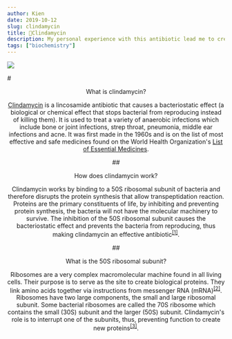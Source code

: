 ```yaml
---
author: Kien
date: 2019-10-12
slug: clindamycin
title: 💊Clindamycin
description: My personal experience with this antibiotic lead me to create a bite-sized explanation on how clindamycin works.
tags: ["biochemistry"]
---
```


![](https://images.unsplash.com/photo-1544991875-5dc1b05f607d?ixlib=rb-1.2.1&ixid=eyJhcHBfaWQiOjEyMDd9&auto=format&fit=crop&w=2100&q=80)

#<center>What is clindamycin?

<a href="://en.wikipedia.org/wiki/Clindamycin" target="_blank">Clindamycin</a> is a lincosamide antibiotic that causes a bacteriostatic effect (a biological or chemical effect that stops bacterial from reproducing instead of killing them). It is used to treat a variety of anaerobic infections which include bone or joint infections, strep throat, pneumonia, middle ear infections and acne. It was first made in the 1960s and is on the list of most effective and safe medicines found on the World Health Organization's <a href="https://www.who.int/medicines/publications/essentialmedicines/en/" target="_blank">List of Essential Medicines</a>.

##<center>How does clindamycin work?

Clindamycin works by binding to a 50S ribosomal subunit of bacteria and therefore disrupts the protein synthesis that allow transpeptidation reaction. Proteins are the primary constituents of life, by inhibiting and preventing protein synthesis, the bacteria will not have the molecular machinery to survive. The inhibition of the 50S ribosomal subunit causes the bacteriostatic effect and prevents the bacteria from reproducing, thus making clindamycin an effective antibiotic<sup><a href="https://www.ncbi.nlm.nih.gov/books/NBK519574/" target="_blank">[1]</sup></a>.

##<center>What is the 50S ribosomal subunit?

Ribosomes are a very complex macromolecular machine found in all living cells. Their purpose is to serve as the site to create biological proteins. They link amino acids together via instructions from messenger RNA (mRNA)<sup><a href="https://www.ncbi.nlm.nih.gov/books/NBK22335" target="_blank">[2]</sup></a>. Ribosomes have two large components, the small and large ribosomal subunit. Some bacterial ribosomes are called the 70S ribosome which contains the small (30S) subunit and the larger (50S) subunit. Clindamycin's role is to interrupt one of the subunits, thus, preventing function to create new proteins<sup><a href="https://www.ncbi.nlm.nih.gov/pmc/articles/PMC335474/?page=7" target="_blank">[3]</sup></a>.
